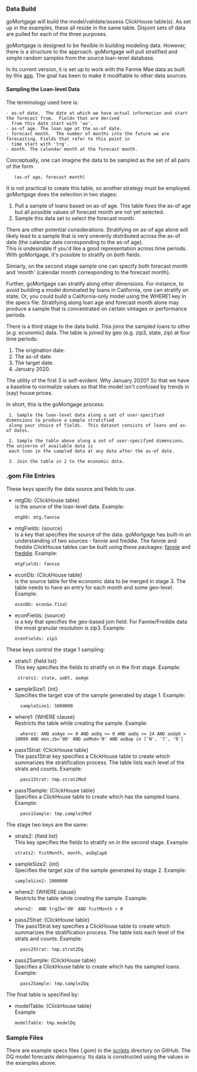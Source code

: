 ### Data Build


goMortgage will build the model/validate/assess ClickHouse table(s).  As set up in the examples, these
all reside in the same table. Disjoint sets of data are pulled for each of the three purposes.


goMortgage is designed to be flexible in building modeling data. However, there *is* a structure to the approach.
goMortgage will pull stratified and simple random samples from the source loan-level database.

In its current version, it is set up to work with the Fannie Mae data as built by this [app]().
The goal has been to make it modifiable to other data sources.


#### Sampling the Loan-level Data

The terminology used here is:

    - as-of date.  The date at which we have actual information and start the forecast from.  Fields that are derived
      from this date start with 'ao'.
    - as-of age. The loan age at the as-of date.
    - forecast month.  The number of months into the future we are forecasting. Fields that refer to this point in
      time start with 'trg'.
    - month. The calendar month at the forecast month.

Conceptually, one can imagine the data to be sampled as the set of all pairs of the form

       (as-of age, forecast month)

It is not practical to create this table, so another strategy must be employed. goMortgage does the selection in two
stages: 

1. Pull a sample of loans based on as-of age. This table fixes the as-of age but all possible values
of forecast month are not yet selected. 
2. Sample this data set to select the forecast month.

There are other potential considerations.  Stratifying on as-of age alone will likely lead to a sample that 
is very unevenly
distributed across the as-of date (the calendar date corresponding to the as-of age).  
This is undesirable if you'd
like a good representation across time periods. With goMortgage, it's possible to stratify on *both* fields.

Simiarly, on the second stage sample one can specify both forecast month and 'month' (calendar month corresponding to
the forecast month).

Further, goMortgage can stratify along other dimensions.
For instance, to avoid building a model dominated by loans in California, one can stratify on state.
Or, you could build a California-only model using the WHERE1 key in the specs file.  Stratifying along
loan age and forecast month alone may produce a sample that is concentrated on certain vintages or performance
periods.

There is a third stage to the data build. This joins the sampled loans to other (*e.g.* economic) data.  The table
is joined by geo (e.g. zip3, state, zip) at four time periods:

1. The origination date.
2. The as-of date.
3. The target date.
4. January 2020.

The utility of the first 3 is self-evident.  Why January 2020? So that we have a baseline to normalize
values so that the model isn't confused by trends in (say) house prices.

In short, this is the goMortgage process:

     1. Sample the loan-level data along a set of user-specified dimensions to produce a sample stratified
     along your choice of fields.  This dataset consists of loans and as-of dates.

     2. Sample the table above along a set of user-specified dimensions. The universe of available data is
     each loan in the sampled data at any date after the as-of date.

     3. Join the table in 2 to the economic data.


### .gom File Entries

These keys specify the data source and fields to use.

- mtgDb: {ClickHouse table}<br>is the source of the loan-level data. Example:

      mtgDb: mtg.fannie

- mtgFields: {source}<br>Is a key that specifies the source of the data.  goMortgage has built-in an understanding
of two sources - fannie and freddie. The fannie and freddie ClickHouse tables can be built using these
packages: [fannie](https://pkg.go.dev/github.com/invertedv/fannie) and 
[freddie](https://pkg.go.dev/github.com/invertedv/freddie).
Example:

      mtgFields: fannie

- econDb: {ClickHouse table}<br>is the source table for the economic data to be merged in stage 3. The table
needs to have an entry for each month and some geo-level. Example:

      econDb: econGo.final

- econFields: {source}<br>is a key that specifies the geo-based join field.  For Fannie/Freddie data the
most granular resolution is zip3. Example:

      econFields: zip3

These keys control the stage 1 sampling:

- strats1: {field list} <br>This key specifies the fields to stratify on in the first stage. Example:

       strats1: state, aoDt, aoAge

- sampleSize1: {int}<br>Specifies the target size of the sample generated by stage 1. Example:

        sampleSize1: 5000000
 
- where1: {WHERE clause}<br>Restricts the table while creating the sample. Example:

        where1: AND aoAge >= 0 AND aoDq >= 0 AND aoDq <= 24 AND aoUpb > 10000 AND mon.zb='00' AND aoMod='N' AND aoBap in ['N', '7', '9']

- pass1Strat: {ClickHouse table}<br>The pass1Strat key specifies a ClickHouse table to create which summarizes the
stratification process.  The table lists each level of the strats and counts. Example:

        pass1Strat: tmp.strat1Mod
 
- pass1Sample: {ClickHouse table}<br>Specifies a ClickHouse table to create which has the sampled loans. Example:

        pass1Sample: tmp.sample1Mod

The stage two keys are the same:

- strats2: {field list} <br>This key specifies the fields to stratify on in the second stage. Example:

      strats2: fcstMonth, month, aoDqCap6

- sampleSize2: {int}<br>Specifies the target size of the sample generated by stage 2. Example:

      sampleSize2: 2000000

- where2: {WHERE clause}<br>Restricts the table while creating the sample. Example:

      where2:  AND trgZb='00' AND fcstMonth > 0

- pass2Strat: {ClickHouse table}<br>The pass1Strat key specifies a ClickHouse table to create which summarizes the
  stratification process.  The table lists each level of the strats and counts. Example:

        pass2Strat: tmp.strat2Dq

- pass2Sample: {ClickHouse table}<br>Specifies a ClickHouse table to create which has the sampled loans. Example:

        pass2Sample: tmp.sample2Dq

The final table is specified by:

- modelTable: {ClickHouse table}<br>Example

      modelTable: tmp.modelDq

### Sample Files

There are example specs files (.gom) in the [scripts]() directory on GitHub.  The DQ model forecasts delinquency.
Its data is constructed using the values in the examples above.

